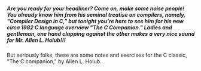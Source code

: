 

##### Are you ready for your headliner? Come on, make some noise people! You already know him from his seminal treatise on compilers, namely, "Compiler Design in C," but tonight you're here to see him for his ~~new~~ circa 1982 C language overview "The C Companion." Ladies and gentleman, one hand clapping against the other makes a _very_ nice sound for Mr. Allen L. Holub!!!

But seriously folks, these are some notes and exercises for the C classic, "The C companion," by Allen L. Holub.
